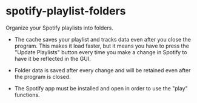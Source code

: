 # spotify-playlist-folders
 Organize your Spotify playlists into folders.

 - The cache saves your playlist and tracks data even after you close the program. This makes it load faster,
   but it means you have to press the "Update Playlists" button every time you make a change in Spotify to have
   it be reflected in the GUI.

 - Folder data is saved after every change and will be retained even after the program is closed.

 - The Spotify app must be installed and open in order to use the "play" functions.
